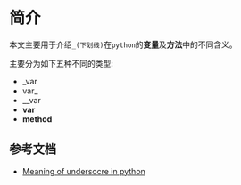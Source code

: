 # 简介

本文主要用于介绍`_(下划线)`在`python`的**变量**及**方法**中的不同含义。

主要分为如下五种不同的类型:

* _var
* var_
* __var
* __var__
* __method__

## 参考文档

* [Meaning of undersocre in python](https://dbader.org/blog/meaning-of-underscores-in-python)
